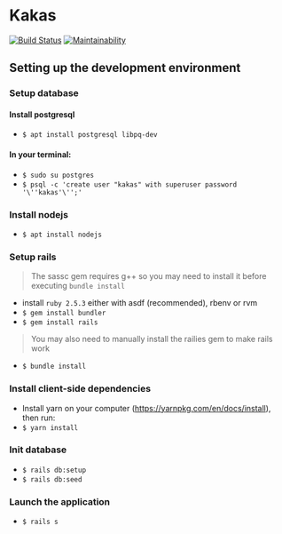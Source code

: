 # Kakas

[![Build Status](https://travis-ci.org/kir-dev/kakas.svg?branch=master)](https://travis-ci.org/kir-dev/kakas)
[![Maintainability](https://api.codeclimate.com/v1/badges/2fcd2ebbc9a0626fd8cd/maintainability)](https://codeclimate.com/github/kir-dev/kakas/maintainability)

## Setting up the development environment

### Setup database

#### Install postgresql

* `$ apt install postgresql libpq-dev`

#### In your terminal:

* `$ sudo su postgres`
* `$ psql -c 'create user "kakas" with superuser password '\''kakas'\'';'`

### Install nodejs

* `$ apt install nodejs`

### Setup rails

> The sassc gem requires g++ so you may need to install it before executing `bundle install`

* install `ruby 2.5.3` either with asdf (recommended), rbenv or rvm
* `$ gem install bundler`
* `$ gem install rails`

> You may also need to manually install the railies gem to make rails work

* `$ bundle install`

### Install client-side dependencies

* Install yarn on your computer (https://yarnpkg.com/en/docs/install), then run:
* `$ yarn install`

### Init database

* `$ rails db:setup`
* `$ rails db:seed`

### Launch the application

* `$ rails s`
